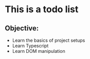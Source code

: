 # This is a todo list

## Objective:
- Learn the basics of project setups
- Learn Typescript
- Learn DOM manipulation